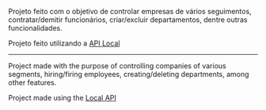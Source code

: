 Projeto feito com o objetivo de controlar empresas de vários seguimentos, contratar/demitir funcionários, criar/excluir departamentos, dentre outras funcionalidades.

Projeto feito utilizando a [API Local](https://github.com/Jardel-Kenzie/m2-api-empresas)

----

Project made with the purpose of controlling companies of various segments, hiring/firing employees, creating/deleting departments, among other features.

Project made using the [Local API](https://github.com/Jardel-Kenzie/m2-api-empresas)
